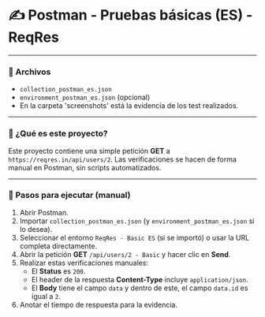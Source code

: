 # ✍️ Postman - Pruebas básicas (ES) - ReqRes

---

### 📂 Archivos

* `collection_postman_es.json`
* `environment_postman_es.json` (opcional)
* En la carpeta 'screenshots' está la evidencia de los test realizados.

---

### 🔎 ¿Qué es este proyecto?

Este proyecto contiene una simple petición **GET** a `https://reqres.in/api/users/2`. Las verificaciones se hacen de forma manual en Postman, sin scripts automatizados.

---

### 🏃 Pasos para ejecutar (manual)

1.  Abrir Postman.
2.  Importar `collection_postman_es.json` (y `environment_postman_es.json` si lo desea).
3.  Seleccionar el entorno `ReqRes - Basic ES` (si se importó) o usar la URL completa directamente.
4.  Abrir la petición **GET** `/api/users/2 - Basic` y hacer clic en **Send**.
5.  Realizar estas verificaciones manuales:
    * El **Status** es `200`.
    * El header de la respuesta **Content-Type** incluye `application/json`.
    * El **Body** tiene el campo `data` y dentro de este, el campo `data.id` es igual a `2`.
6.  Anotar el tiempo de respuesta para  la evidencia.

